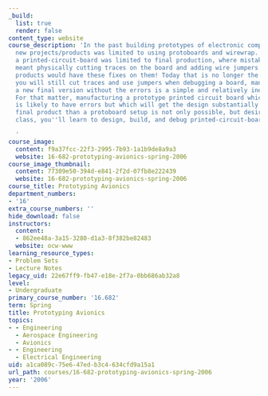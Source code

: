 ```yaml
---
_build:
  list: true
  render: false
content_type: website
course_description: 'In the past building prototypes of electronic components for
  new projects/products was limited to using protoboards and wirewrap. Manufacturing
  a printed-circuit-board was limited to final production, where mistakes in the implementation
  meant physically cutting traces on the board and adding wire jumpers - the final
  products would have these fixes on them! Today that is no longer the case, while
  you will still cut traces and use jumpers when debugging a board, manufacturing
  a new final version without the errors is a simple and relatively inexpensive task.
  For that matter, manufacturing a prototype printed circuit board which you know
  is likely to have errors but which will get the design substantially closer to the
  final product than a protoboard setup is not only possible, but desirable. In this
  class, you''ll learn to design, build, and debug printed-circuit-boards.

  '
course_image:
  content: f9a37fcc-22f3-2995-7b93-1a1b9de8a9a3
  website: 16-682-prototyping-avionics-spring-2006
course_image_thumbnail:
  content: 77309e50-394d-e841-2f2d-07fb8e222439
  website: 16-682-prototyping-avionics-spring-2006
course_title: Prototyping Avionics
department_numbers:
- '16'
extra_course_numbers: ''
hide_download: false
instructors:
  content:
  - 862ee48a-3a15-3280-d1a3-8f382be82483
  website: ocw-www
learning_resource_types:
- Problem Sets
- Lecture Notes
legacy_uid: 22e67ff9-fb47-e18e-2f7a-0bb686ab32a8
level:
- Undergraduate
primary_course_number: '16.682'
term: Spring
title: Prototyping Avionics
topics:
- - Engineering
  - Aerospace Engineering
  - Avionics
- - Engineering
  - Electrical Engineering
uid: a1ca089c-75e6-47ed-b3c4-634cfd9a15a1
url_path: courses/16-682-prototyping-avionics-spring-2006
year: '2006'
---
```


